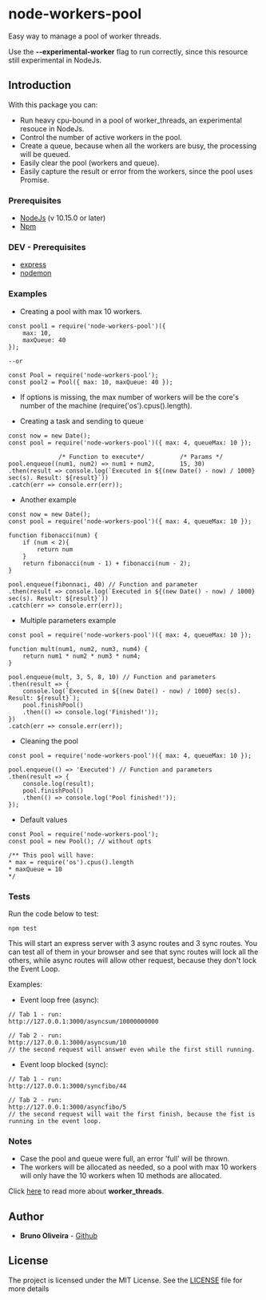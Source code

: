 # node-workers-pool
Easy way to manage a pool of worker threads.

Use the **--experimental-worker** flag to run correctly, since this resource still experimental in NodeJs.

## Introduction

With this package you can:
* Run heavy cpu-bound in a pool of worker_threads, an experimental resouce in NodeJs.
* Control the number of active workers in the pool.
* Create a queue, because when all the workers are busy, the processing will be queued.
* Easily clear the pool (workers and queue).
* Easily capture the result or error from the workers, since the pool uses Promise.

### Prerequisites

* [NodeJs](https://nodejs.org/en/) (v 10.15.0 or later)
* [Npm](https://www.npmjs.com/)

### DEV - Prerequisites
* [express](https://expressjs.com/)
* [nodemon](https://nodemon.io/)

### Examples

* Creating a pool with max 10 workers.
```
const pool1 = require('node-workers-pool')({
    max: 10,
    maxQueue: 40
});

--or

const Pool = require('node-workers-pool');
const pool2 = Pool({ max: 10, maxQueue: 40 });
```

* If options is missing, the max number of workers will be the core's number of the machine (require('os').cpus().length).

* Creating a task and sending to queue
```
const now = new Date();
const pool = require('node-workers-pool')({ max: 4, queueMax: 10 });

              /* Function to execute*/          /* Params */
pool.enqueue((num1, num2) => num1 + num2,       15, 30)
.then(result => console.log(`Executed in ${(new Date() - now) / 1000} sec(s). Result: ${result}`))
.catch(err => console.err(err));
```

* Another example
```
const now = new Date();
const pool = require('node-workers-pool')({ max: 4, queueMax: 10 });

function fibonacci(num) {
    if (num < 2){
        return num
    }
    return fibonacci(num - 1) + fibonacci(num - 2);
}

pool.enqueue(fibonnaci, 40) // Function and parameter
.then(result => console.log(`Executed in ${(new Date() - now) / 1000} sec(s). Result: ${result}`))
.catch(err => console.err(err));
```

* Multiple parameters example
```
const pool = require('node-workers-pool')({ max: 4, queueMax: 10 });

function mult(num1, num2, num3, num4) {
    return num1 * num2 * num3 * num4;
}

pool.enqueue(mult, 3, 5, 8, 10) // Function and parameters
.then(result => {
    console.log(`Executed in ${(new Date() - now) / 1000} sec(s). Result: ${result}`);
    pool.finishPool()
    .then(() => console.log('Finished!'));
})
.catch(err => console.err(err));
```

* Cleaning the pool
```
const pool = require('node-workers-pool')({ max: 4, queueMax: 10 });

pool.enqueue(() => 'Executed') // Function and parameters
.then(result => {
    console.log(result);
    pool.finishPool()
    .then(() => console.log('Pool finished!'));
});
```

* Default values
```
const Pool = require('node-workers-pool');
const pool = new Pool(); // without opts

/** This pool will have:
* max = require('os').cpus().length
* maxQueue = 10
*/
```

### Tests
Run the code below to test:
```
npm test
```
This will start an express server with 3 async routes and 3 sync routes.
You can test all of them in your browser and see that sync routes will lock all the others, while async routes will allow other request, because they don't lock the Event Loop.

Examples:
* Event loop free (async):
```
// Tab 1 - run:
http://127.0.0.1:3000/asyncsum/10000000000

// Tab 2 - run:
http://127.0.0.1:3000/asyncsum/10
// the second request will answer even while the first still running.
```

* Event loop blocked (sync):
```
// Tab 1 - run:
http://127.0.0.1:3000/syncfibo/44

// Tab 2 - run:
http://127.0.0.1:3000/asyncfibo/5
// the second request will wait the first finish, because the fist is running in the event loop.
```

### Notes
* Case the pool and queue were full, an error 'full' will be thrown.
* The workers will be allocated as needed, so a pool with max 10 workers will only have the 10 workers when 10 methods are allocated.

Click [here](https://nodejs.org/docs/latest-v11.x/api/worker_threads.html) to read more about **worker_threads**.

## Author

* **Bruno Oliveira** - [Github](https://github.com/bruno303)

## License

The project is licensed under the MIT License. See the [LICENSE](https://github.com/bruno303/node-workers-pool/blob/master/LICENSE) file for more details